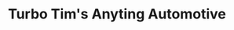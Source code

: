 ---
title: "Turbo Tim's Anyting Automotive"
url: /minneapolis/turbo-tims-anyting-automotive/
shop: Autowerkstatt
---